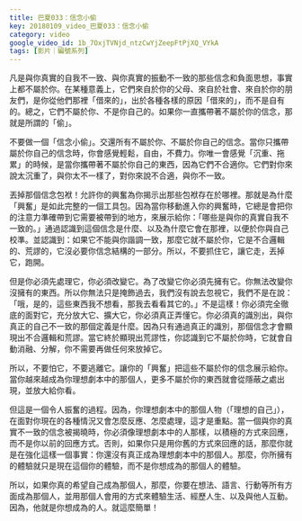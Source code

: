 ```yaml
---
title: 巴夏033：信念小偷
key: 20180109_video_巴夏033：信念小偷
category: video
google_video_id: 1b_7OxjTVNjd_ntzCwYjZeepFtPjXQ_VYkA
tags: [影片｜編號系列]
---
```


凡是與你真實的自我不一致、與你真實的振動不一致的那些信念和負面思想，事實上都不屬於你。在某種意義上，它們來自於你的父母、來自於社會、來自於你的朋友們，是你從他們那裡「借來的」，出於各種各樣的原因「借來的」，而不是自有的。總之，它們不屬於你、不是你自己的。如果你一直攜帶著不屬於你的信念，那就是所謂的「偷」。

不要做一個「信念小偷」。交還所有不屬於你、不屬於你自己的信念。當你只攜帶屬於你自己的信念時，你會感覺輕鬆，自由，不費力。你唯一會感覺「沉重、拖累」的時候，是當你攜帶著不屬於你自己的東西，因為它們不合適你。它們對你來說太沉重了，與你太不一樣了，對你來說不合適，與你不一致。

丟掉那個信念包袱！允許你的興奮為你揭示出那些包袱存在於哪裡。那就是為什麼「興奮」是如此完整的一個工具包。因為當你移動進入你的興奮時，它總是會把你的注意力準確帶到它需要被帶到的地方，來展示給你：「哪些是與你的真實自我不一致的。」通過認識到這個信念是什麼、以及為什麼它會在那裡，以便於你與自己校準。並認識到：如果它不能與你諧調一致，那麼它就不屬於你，它是不合邏輯的、荒謬的，它沒必要你信念結構的一部分。所以，不要抓住它，讓它走，丟掉它，跑開。

但是你必須先處理它，你必須改變它。為了改變它你必須先擁有它。你無法改變你沒擁有的東西。所以你無法只是掩飾過去，我們沒有說去忽視它，我們不是在說：「哦，是的，這些東西我不想看，那我去看看其它的。」不是這樣！你必須完全徹底的面對它，充分放大它、擴大它，你必須真正弄懂它。你必須真的識別出，與你真正的自己不一致的那個定義是什麼。因為只有通過真正的識別，那個信念才會顯現出不合邏輯和荒謬。當它終於顯現出荒謬性，你認識到它不屬於你時，它就會自動消融、分解，你不需要再做任何來放掉它。

所以，不要怕它，不要逃離它。讓你的「興奮」把這些不屬於你的信念展示給你。當你越來越成為你理想劇本中的那個人，更多不屬於你的東西就會從隱蔽之處出現，並放大給你看。

但這是一個令人振奮的過程。因為，你理想劇本中的那個人物（「理想的自己」），在面對你現在的各種情況又會怎麼反應、怎麼處理，這才是重點。當一個與你的真實不一致的信念被揭曉時，你必須像理想劇本中的人那樣，以積極的方式來回應，而不是你以前的回應方式。否則，如果你只是用你舊的方式來回應的話，那麼你就是在強化這樣一個事實：你還沒有真正成為理想劇本中的那個人。那麼，你所擁有的體驗就只是現在這個你的體驗，而不是你想成為的那個人的體驗。

所以，如果你真的希望自己成為那個人，那麼，你要在想法、語言、行動等所有方面成為那個人，並用那個人會用的方式來體驗生活、經歷人生、以及與他人互動。因為，他就是你想成為的人。就這麼簡單！
